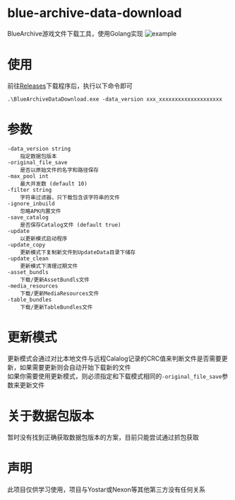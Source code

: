 <!--
 * @Author: nijineko
 * @Date: 2023-03-04 02:24:45
 * @LastEditTime: 2023-03-21 12:57:47
 * @LastEditors: nijineko
 * @Description: 
 * @FilePath: \DataDownload\README.md
-->
# blue-archive-data-download
BlueArchive游戏文件下载工具，使用Golang实现
![example](example.gif)

# 使用
前往[Releases](https://github.com/nijinekoyo/blue-archive-data-download/releases)下载程序后，执行以下命令即可
```
.\BlueArchiveDataDownload.exe -data_version xxx_xxxxxxxxxxxxxxxxxxxx
```

# 参数
```
-data_version string
    指定数据包版本
-original_file_save
    是否以原始文件的名字和路径保存
-max_pool int
    最大并发数 (default 10)
-filter string
    字符串过滤器，只下载包含该字符串的文件
-ignore_inbuild
    忽略APK内置文件
-save_catalog
    是否保存Catalog文件 (default true)
-update
    以更新模式启动程序
-update_copy
    更新模式下复制新文件到UpdateData目录下储存
-update_clean
    更新模式下清理过期文件
-asset_bundls
    下载/更新AssetBundls文件
-media_resources
    下载/更新MediaResources文件
-table_bundles
    下载/更新TableBundles文件
```

# 更新模式
更新模式会通过对比本地文件与远程Calalog记录的CRC值来判断文件是否需要更新，如果需要更新则会自动开始下载新的文件  
如果你需要使用更新模式，则必须指定和下载模式相同的`-original_file_save`参数来更新文件

# 关于数据包版本
暂时没有找到正确获取数据包版本的方案，目前只能尝试通过抓包获取

# 声明
此项目仅供学习使用，项目与Yostar或Nexon等其他第三方没有任何关系